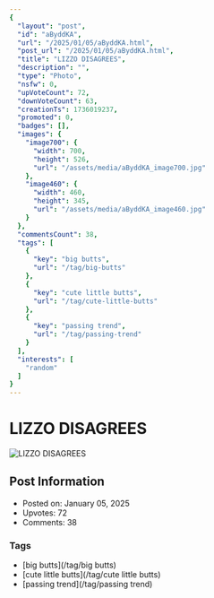 ```yaml
---
{
  "layout": "post",
  "id": "aByddKA",
  "url": "/2025/01/05/aByddKA.html",
  "post_url": "/2025/01/05/aByddKA.html",
  "title": "LIZZO DISAGREES",
  "description": "",
  "type": "Photo",
  "nsfw": 0,
  "upVoteCount": 72,
  "downVoteCount": 63,
  "creationTs": 1736019237,
  "promoted": 0,
  "badges": [],
  "images": {
    "image700": {
      "width": 700,
      "height": 526,
      "url": "/assets/media/aByddKA_image700.jpg"
    },
    "image460": {
      "width": 460,
      "height": 345,
      "url": "/assets/media/aByddKA_image460.jpg"
    }
  },
  "commentsCount": 38,
  "tags": [
    {
      "key": "big butts",
      "url": "/tag/big-butts"
    },
    {
      "key": "cute little butts",
      "url": "/tag/cute-little-butts"
    },
    {
      "key": "passing trend",
      "url": "/tag/passing-trend"
    }
  ],
  "interests": [
    "random"
  ]
}
---
```


# LIZZO DISAGREES

![LIZZO DISAGREES](/assets/media/aByddKA_image700.jpg)

## Post Information

- Posted on: January 05, 2025
- Upvotes: 72
- Comments: 38

### Tags

- [big butts](/tag/big butts)
- [cute little butts](/tag/cute little butts)
- [passing trend](/tag/passing trend)
